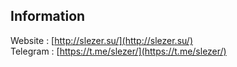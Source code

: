 ## Information
 Website : [http://slezer.su/](http://slezer.su/)  
 Telegram : [https://t.me/slezer/](https://t.me/slezer/)  
